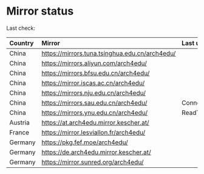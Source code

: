 <script src="./time.js"></script>
# Mirror status
Last check: <script type="text/javascript">localize(1689255194.2725701);</script>

|Country|Mirror|Last update|
|:------|:-----|:----------|
|China|https://mirrors.tuna.tsinghua.edu.cn/arch4edu/|<script type="text/javascript">localize(1689230030);</script>|
|China|https://mirrors.aliyun.com/arch4edu/|<script type="text/javascript">localize(1689143611);</script>|
|China|https://mirrors.bfsu.edu.cn/arch4edu/|<script type="text/javascript">localize(1689186821);</script>|
|China|https://mirror.iscas.ac.cn/arch4edu/|<script type="text/javascript">localize(1689230030);</script>|
|China|https://mirrors.nju.edu.cn/arch4edu/|<script type="text/javascript">localize(1689186821);</script>|
|China|https://mirrors.sau.edu.cn/arch4edu/|ConnectionError|
|China|https://mirrors.ynu.edu.cn/arch4edu/|ReadTimeout|
|Austria|https://at.arch4edu.mirror.kescher.at/|<script type="text/javascript">localize(1689230030);</script>|
|France|https://mirror.lesviallon.fr/arch4edu/|<script type="text/javascript">localize(1689230030);</script>|
|Germany|https://pkg.fef.moe/arch4edu/|<script type="text/javascript">localize(1689230030);</script>|
|Germany|https://de.arch4edu.mirror.kescher.at/|<script type="text/javascript">localize(1689230030);</script>|
|Germany|https://mirror.sunred.org/arch4edu/|<script type="text/javascript">localize(1689230030);</script>|

<script src="./tablefilter/tablefilter.js"></script>
<script src="./table.js"></script>